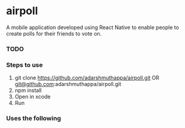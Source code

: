 # airpoll
A mobile application developed using React Native to enable people to create polls for their friends to vote on.

### TODO


### Steps to use
1. git clone https://github.com/adarshmuthappa/airpoll.git OR git@github.com:adarshmuthappa/airpoll.git
2. npm install
3. Open in xcode
4. Run

### Uses the following


